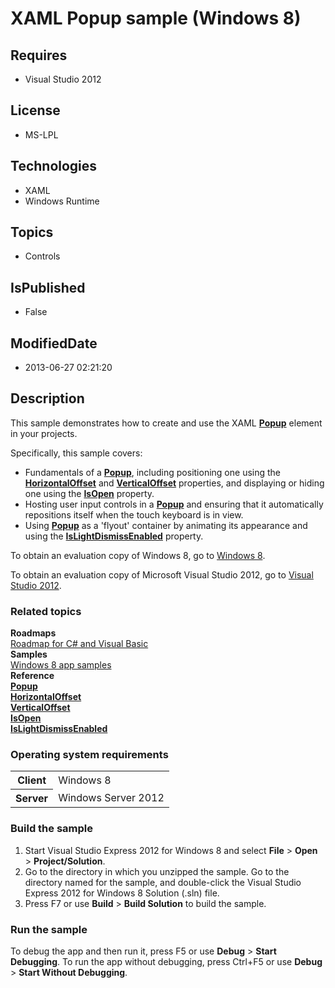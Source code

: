 # XAML Popup sample (Windows 8)
## Requires
* Visual Studio 2012
## License
* MS-LPL
## Technologies
* XAML
* Windows Runtime
## Topics
* Controls
## IsPublished
* False
## ModifiedDate
* 2013-06-27 02:21:20
## Description

<div id="mainSection">
<p>This sample demonstrates how to create and use the XAML <a href="http://msdn.microsoft.com/library/windows/apps/br227842">
<b>Popup</b></a> element in your projects.</p>
<p>Specifically, this sample covers:</p>
<ul>
<li>Fundamentals of a <a href="http://msdn.microsoft.com/library/windows/apps/br227842">
<b>Popup</b></a>, including positioning one using the <a href="http://msdn.microsoft.com/library/windows/apps/br227842_horizontaloffset">
<b>HorizontalOffset</b></a> and <a href="http://msdn.microsoft.com/library/windows/apps/br227842_verticaloffset">
<b>VerticalOffset</b></a> properties, and displaying or hiding one using the <a href="http://msdn.microsoft.com/library/windows/apps/br227842_isopen">
<b>IsOpen</b></a> property. </li><li>Hosting user input controls in a <a href="http://msdn.microsoft.com/library/windows/apps/br227842">
<b>Popup</b></a> and ensuring that it automatically repositions itself when the touch keyboard is in view.
</li><li>Using <a href="http://msdn.microsoft.com/library/windows/apps/br227842"><b>Popup</b></a> as a 'flyout' container by animating its appearance and using the
<a href="http://msdn.microsoft.com/library/windows/apps/br227842_islightdismissenabled">
<b>IsLightDismissEnabled</b></a> property. </li></ul>
<p></p>
<p></p>
<p>To obtain an evaluation copy of Windows&nbsp;8, go to <a href="http://go.microsoft.com/fwlink/p/?linkid=241655">
Windows&nbsp;8</a>. </p>
<p>To obtain an evaluation copy of Microsoft Visual Studio&nbsp;2012, go to <a href="http://go.microsoft.com/fwlink/p/?linkid=241656">
Visual Studio&nbsp;2012</a>. </p>
<h3><a id="related_topics"></a>Related topics</h3>
<dl><dt><b>Roadmaps</b> </dt><dt><a href="http://msdn.microsoft.com/library/windows/apps/br229583">Roadmap for C# and Visual Basic</a>
</dt><dt><b>Samples</b> </dt><dt><a href="http://go.microsoft.com/fwlink/p/?LinkID=227694">Windows 8 app samples</a>
</dt><dt><b>Reference</b> </dt><dt><a href="http://msdn.microsoft.com/library/windows/apps/br227842"><b>Popup</b></a>
</dt><dt><a href="http://msdn.microsoft.com/library/windows/apps/br227842_horizontaloffset"><b>HorizontalOffset</b></a>
</dt><dt><a href="http://msdn.microsoft.com/library/windows/apps/br227842_verticaloffset"><b>VerticalOffset</b></a>
</dt><dt><a href="http://msdn.microsoft.com/library/windows/apps/br227842_isopen"><b>IsOpen</b></a>
</dt><dt><a href="http://msdn.microsoft.com/library/windows/apps/br227842_islightdismissenabled"><b>IsLightDismissEnabled</b></a>
</dt></dl>
<h3>Operating system requirements</h3>
<table>
<tbody>
<tr>
<th>Client</th>
<td><dt>Windows&nbsp;8 </dt></td>
</tr>
<tr>
<th>Server</th>
<td><dt>Windows Server&nbsp;2012 </dt></td>
</tr>
</tbody>
</table>
<h3>Build the sample</h3>
<p></p>
<ol>
<li>Start Visual Studio Express&nbsp;2012 for Windows&nbsp;8 and select <b>File</b> &gt; <b>
Open</b> &gt; <b>Project/Solution</b>. </li><li>Go to the directory in which you unzipped the sample. Go to the directory named for the sample, and double-click the Visual Studio Express&nbsp;2012 for Windows&nbsp;8 Solution (.sln) file.
</li><li>Press F7 or use <b>Build</b> &gt; <b>Build Solution</b> to build the sample. </li></ol>
<p></p>
<h3>Run the sample</h3>
<p>To debug the app and then run it, press F5 or use <b>Debug</b> &gt; <b>Start Debugging</b>. To run the app without debugging, press Ctrl&#43;F5 or use
<b>Debug</b> &gt; <b>Start Without Debugging</b>. </p>
</div>
